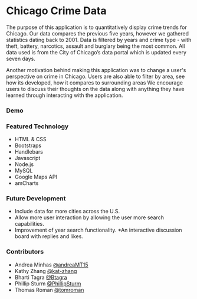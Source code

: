 # Chicago Crime Data

The purpose of this application is to quantitatively display crime trends for Chicago.
Our data compares the previous five years, however we gathered statistics dating back to 2001.
Data is filtered by years and crime type - with theft, battery, narcotics, assault and burglary being the most common.
All data used is from the City of Chicago’s data portal which is updated every seven days.

Another motivation behind making this application was to change a user's perspective on crime in Chicago.
Users are also able to filter by area, see how its developed, how it compares to surrounding areas
We encourage users to discuss their thoughts on the data along with anything they have learned through interacting with the application. 

### Demo

### Featured Technology 

* HTML & CSS
* Bootstraps
* Handlebars
* Javascript
* Node.js
* MySQL
* Google Maps API
* amCharts

### Future Development
* Include data for more cities across the U.S.
* Allow more user interaction by allowing the user more search capabilities.
* Improvement of year search functionality. 
*An interactive discussion board with replies and likes.


### Contributors

* Andrea Minhas [@andreaMT15](https://github.com/andreaMT15)
* Kathy Zhang [@kat-zhang](https://github.com/kat-zhang)
* Bharti Tagra [@Btagra](https://github.com/Btagra)
* Phillip Sturm [@PhillipSturm](https://github.com/PhillipSturm)
* Thomas Roman [@tomroman](https://github.com/tomroman)
